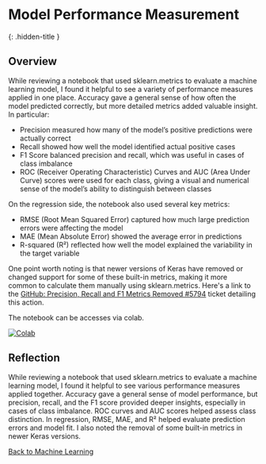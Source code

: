 # Model Performance Measurement
{: .hidden-title }

## Overview

While reviewing a notebook that used sklearn.metrics to evaluate a machine learning model, I found it helpful to see a variety of performance measures applied in one place. Accuracy gave a general sense of how often the model predicted correctly, but more detailed metrics added valuable insight. In particular:

- Precision measured how many of the model’s positive predictions were actually correct
- Recall showed how well the model identified actual positive cases
- F1 Score balanced precision and recall, which was useful in cases of class imbalance
- ROC (Receiver Operating Characteristic) Curves and AUC (Area Under Curve) scores were used for each class, giving a visual and numerical sense of the model’s ability to distinguish between classes

On the regression side, the notebook also used several key metrics:
- RMSE (Root Mean Squared Error) captured how much large prediction errors were affecting the model
- MAE (Mean Absolute Error) showed the average error in predictions
- R-squared (R²) reflected how well the model explained the variability in the target variable

One point worth noting is that newer versions of Keras have removed or changed support for some of these built-in metrics, making it more common to calculate them manually using sklearn.metrics. Here's a link to the [GitHub: Precision, Recall and F1 Metrics Removed #5794](https://github.com/keras-team/keras/issues/5794) ticket detailing this action.

The notebook can be accesses via colab.

[![Colab](https://colab.research.google.com/assets/colab-badge.svg)](https://colab.research.google.com/github/jaco-uoeo/jaco-uoeo.github.io/blob/main/machine_learning/unit11/artefacts/model_Performance_Measurement.ipynb)


## Reflection

While reviewing a notebook that used sklearn.metrics to evaluate a machine learning model, I found it helpful to see various performance measures applied together. Accuracy gave a general sense of model performance, but precision, recall, and the F1 score provided deeper insights, especially in cases of class imbalance. ROC curves and AUC scores helped assess class distinction. In regression, RMSE, MAE, and R² helped evaluate prediction errors and model fit. I also noted the removal of some built-in metrics in newer Keras versions.

[Back to Machine Learning](/machine_learning/)

